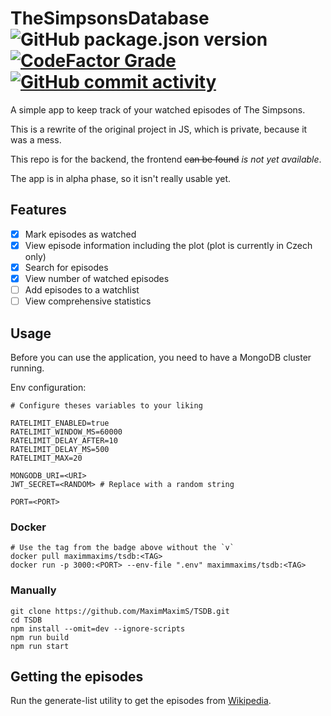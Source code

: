 # TheSimpsonsDatabase ![GitHub package.json version](https://img.shields.io/github/package-json/v/MaximMaximS/TSDB?style=for-the-badge) [![CodeFactor Grade](https://img.shields.io/codefactor/grade/github/MaximMaximS/TSDB?style=for-the-badge)](https://www.codefactor.io/repository/github/maximmaxims/tsdb) [![GitHub commit activity](https://img.shields.io/github/commit-activity/m/MaximMaximS/TSDB?style=for-the-badge)](https://github.com/MaximMaximS/TSDB/commits/main)

A simple app to keep track of your watched episodes of The Simpsons.

This is a rewrite of the original project in JS, which is private, because it was a mess.

This repo is for the backend, the frontend ~~can be found~~ _is not yet available_.

The app is in alpha phase, so it isn't really usable yet.

## Features

- [x] Mark episodes as watched
- [x] View episode information including the plot (plot is currently in Czech only)
- [x] Search for episodes
- [x] View number of watched episodes
- [ ] Add episodes to a watchlist
- [ ] View comprehensive statistics

## Usage

Before you can use the application, you need to have a MongoDB cluster running.

Env configuration:

```env
# Configure theses variables to your liking

RATELIMIT_ENABLED=true
RATELIMIT_WINDOW_MS=60000
RATELIMIT_DELAY_AFTER=10
RATELIMIT_DELAY_MS=500
RATELIMIT_MAX=20

MONGODB_URI=<URI>
JWT_SECRET=<RANDOM> # Replace with a random string

PORT=<PORT>
```

### Docker

```shell
# Use the tag from the badge above without the `v`
docker pull maximmaxims/tsdb:<TAG>
docker run -p 3000:<PORT> --env-file ".env" maximmaxims/tsdb:<TAG>
```

### Manually

```shell
git clone https://github.com/MaximMaximS/TSDB.git
cd TSDB
npm install --omit=dev --ignore-scripts
npm run build
npm run start
```

## Getting the episodes

Run the generate-list utility to get the episodes from [Wikipedia](https://cs.wikipedia.org/wiki/Seznam_d%C3%ADl%C5%AF_seri%C3%A1lu_Simpsonovi).
